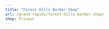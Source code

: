 ```yaml
---
title: "Forest Hills Barber Shop"
url: /grand-rapids/forest-hills-barber-shop/
shop: Friseur
---
```

